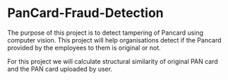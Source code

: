 # PanCard-Fraud-Detection
The purpose of this project is to detect tampering of Pancard using computer vision. This project will help organisations detect if the Pancard provided by the employees to them is original or not.

For this project we will calculate structural similarity of original PAN card and the PAN card uploaded by user.
